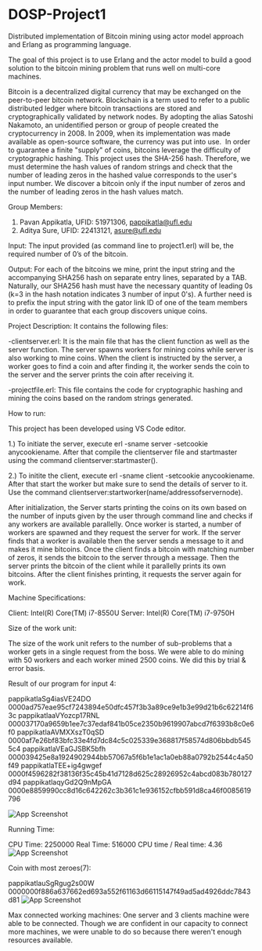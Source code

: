 # DOSP-Project1
Distributed implementation of Bitcoin mining using actor model approach and Erlang as programming language.

The goal of this project is to use Erlang and the actor model to build a good solution to the bitcoin mining problem that runs well on multi-core machines.

Bitcoin is a decentralized digital currency that may be exchanged on the peer-to-peer bitcoin network.
Blockchain is a term used to refer to a public distributed ledger where bitcoin transactions are stored and cryptographically validated by network nodes. 
By adopting the alias Satoshi Nakamoto, an unidentified person or group of people created the cryptocurrency in 2008. In 2009, when its implementation was made available as open-source software, the currency was put into use. 
In order to guarantee a finite "supply" of coins, bitcoins leverage the difficulty of cryptographic hashing. This project uses the SHA-256 hash.
Therefore, we must determine the hash values of random strings and check that the number of leading zeros in the hashed value corresponds to the user's input number. We discover a bitcoin only if the input number of zeros and the number of leading zeros in the hash values match.

Group Members:
1) Pavan Appikatla, UFID: 51971306, pappikatla@ufl.edu  
2) Aditya Sure, UFID: 22413121, asure@ufl.edu

Input: The input provided (as command line to project1.erl) will be, the required number of 0’s of the bitcoin.

Output: For each of the bitcoins we mine, print the input string and the accompanying SHA256 hash on separate entry lines, separated by a TAB. Naturally, our SHA256 hash must have the necessary quantity of leading 0s (k=3 in the hash notation indicates 3 number of input 0's). A further need is to prefix the input string with the gator link ID of one of the team members in order to guarantee that each group discovers unique coins.

Project Description:
    It contains the following files:

-clientserver.erl: It is the main file that has the client function as well as the server function. The server spawns workers for mining coins while server is also working to mine coins. When the client is instructed by the server, a worker goes to find a coin and after finding it, the worker sends the coin to the server and the server prints the coin after receiving it.

-projectfile.erl: This file contains the code for cryptographic hashing and mining the coins based on the random strings generated.

How to run:

This project has been developed using VS Code editor.

1.) To initiate the server, execute erl -sname server -setcookie anycookiename. After that compile the clientserver file and startmaster using the command clientserver:startmaster().

2.) To initite the client, execute erl -sname client -setcookie anycookiename. After that start the worker but make sure to send the details of server to it. Use the command clientserver:startworker(name/addressofservernode).

After initialization, the Server starts printing the coins on its own based on the number of inputs given by the user through command line and checks if any workers are available parallelly. Once worker is started, a number of workers are spawned and they request the server for work. If the server finds that a worker is available then the server sends a message to it and makes it mine bitcoins. Once the client finds a bitcoin with matching number of zeros, it sends the bitcoin to the server through a message. Then the server prints the bitcoin of the client while it parallelly prints its own bitcoins. After the client finishes printing, it requests the server again for work.

Machine Specifications: 

Client: Intel(R) Core(TM) i7-8550U
Server: Intel(R) Core(TM) i7-9750H

Size of the work unit:

The size of the work unit refers to the number of sub-problems that a worker gets in a single request from the boss. We were able to do mining with 50 workers and each worker mined 2500 coins. We did this by trial & error basis.

Result of our program for input 4:

pappikatlaSg4iasVE24DO  0000ad757eae95cf7243894e50dfc457f3b3a89ce9e1b3e99d21b6c62214f63c
pappikatlaaVYozcp17RNL  000037170a9659b1ee7c37edaf841b05ce2350b9619907abcd7f6393b8c0e6f0
pappikatlaAVMXXszT0qSD  0000af7e26bf83bfc33e4fd7dc84c5c025339e368817f58574d806bbdb5455c4
pappikatlaVEaGJSBK5bfh  000039425e8a1924902944bb57067a5f6b1e1ac1a0eb88a0792b2544c4a50f49
pappikatlaTEE+ig4gwgef  0000f4596282f38136f35c45b41d7128d625c28926952c4abcd083b780127d94
pappikatlaqyGd2Q9nMpGA  0000e8859990cc8d16c642262c3b361c1e936152cfbb591d8ca46f0085619796

![App Screenshot](https://github.com/adityvardan/DOSP-Project1-Screenshots/blob/8a07aa60d3f314960fa8546517ce5491b2406051/Output%20for%204%20zeros.jpeg)

Running Time:

CPU Time: 2250000
Real Time:  516000
CPU time / Real time: 4.36
![App Screenshot](https://github.com/adityvardan/DOSP-Project1-Screenshots/blob/d43a24bc7bde5e5ec642f968bd98c6ac55c103f7/CPU%20TIME%20VS%20REAL%20TIME.png)

Coin with most zeroes(7):

pappikatlauSgRgug2s00W  0000000f886a637662ed693a552f61163d66115147f49ad5ad4926ddc7843d81
![App Screenshot](https://github.com/adityvardan/DOSP-Project1-Screenshots/blob/7c4c88c92f35bfb942b2f37692a49fdf133409ad/Output%20for%207%20zeros.png)



Max connected working machines:
One server and 3 clients machine were able to be connected. Though we are confident in our capacity to connect more machines, we were unable to do so because there weren't enough resources available.

